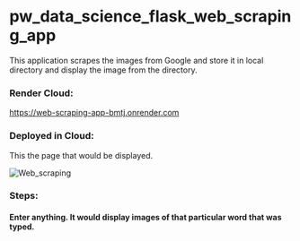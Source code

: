 # pw_data_science_flask_web_scraping_app

This application scrapes the images from Google and store it in local directory and display the image from the directory. 

### Render Cloud: 

https://web-scraping-app-bmtj.onrender.com


### Deployed in Cloud: 

This the page that would be displayed.

![Web_scraping](https://github.com/Hansa26/pw_data_science_flask_web_scraping_app/assets/76100155/00535d1e-40d0-4e65-9275-642f49abd796)

### Steps:
#### Enter anything. It would display images of that particular word that was typed.
